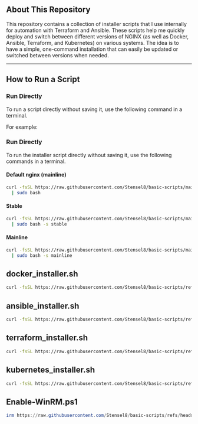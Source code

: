 ## About This Repository

This repository contains a collection of installer scripts that I use internally for automation with Terraform and Ansible. These scripts help me quickly deploy and switch between different versions of NGINX (as well as Docker, Ansible, Terraform, and Kubernetes) on various systems. The idea is to have a simple, one-command installation that can easily be updated or switched between versions when needed.

---

## How to Run a Script

### Run Directly
To run a script directly without saving it, use the following command in a terminal.

For example:

### Run Directly
To run the installer script directly without saving it, use the following commands in a terminal.

#### Default nginx (mainline)
```bash
curl -fsSL https://raw.githubusercontent.com/Stensel8/basic-scripts/main/nginx_installer.sh \
  | sudo bash
```

#### Stable
```bash
curl -fsSL https://raw.githubusercontent.com/Stensel8/basic-scripts/main/nginx_installer.sh \
  | sudo bash -s stable
```

#### Mainline
```bash
curl -fsSL https://raw.githubusercontent.com/Stensel8/basic-scripts/main/nginx_installer.sh \
  | sudo bash -s mainline
```

## docker_installer.sh
```bash
curl -fsSL https://raw.githubusercontent.com/Stensel8/basic-scripts/refs/heads/main/docker_installer.sh | sudo bash
```

## ansible_installer.sh
```bash
curl -fsSL https://raw.githubusercontent.com/Stensel8/basic-scripts/refs/heads/main/ansible_installer.sh | sudo bash
```

## terraform_installer.sh
```bash
curl -fsSL https://raw.githubusercontent.com/Stensel8/basic-scripts/refs/heads/main/terraform_installer.sh | sudo bash
```

## kubernetes_installer.sh
```bash
curl -fsSL https://raw.githubusercontent.com/Stensel8/basic-scripts/refs/heads/main/kubernetes_installer.sh | sudo bash
```

## Enable-WinRM.ps1
```ps1
irm https://raw.githubusercontent.com/Stensel8/basic-scripts/refs/heads/main/Enable-WinRM.ps1 | iex
```
